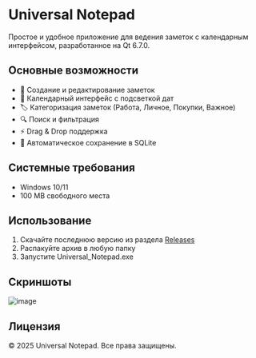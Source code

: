 # Universal Notepad

Простое и удобное приложение для ведения заметок с календарным интерфейсом, разработанное на Qt 6.7.0.

## Основные возможности
- 📝 Создание и редактирование заметок
- 📅 Календарный интерфейс с подсветкой дат
- 🏷️ Категоризация заметок (Работа, Личное, Покупки, Важное)
- 🔍 Поиск и фильтрация
- ⚡ Drag & Drop поддержка
- 💾 Автоматическое сохранение в SQLite

## Системные требования
- Windows 10/11
- 100 MB свободного места

## Использование
1. Скачайте последнюю версию из раздела [Releases](https://github.com/GIMIXFULL/Universal-Notepad-v1.0.0/releases)
2. Распакуйте архив в любую папку
3. Запустите Universal_Notepad.exe

## Скриншоты
![image](https://github.com/user-attachments/assets/0db4f036-3962-4c04-b4d3-9e21d68730d8)


## Лицензия
© 2025 Universal Notepad. Все права защищены.
